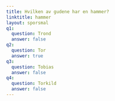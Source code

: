 ```yaml
---
title: Hvilken av gudene har en hammer?
linktitle: hammer
layout: sporsmal
q1:
  question: Trond
  answer: false
q2:
  question: Tor
  answer: true
q3:
  question: Tobias
  answer: false
q4:
  question: Torkild
  answer: false
---
```




